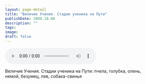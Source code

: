 ```yaml
---
layout: page-detail
title: "Величие Учения. Стадии ученика на Пути"
publishDate: 2009.10.08
description: ""
tags:
image:
draft: false
---
```


<audio title="2009.10.08 - Величие Учения. Стадии ученика на Пути.mp3" src="https://filer-api.advayta.org/v1.0/public/files/74377" controls=""></audio>

 Величие Учения. Стадии ученика на Пути: пчела, голубка, олень,   
 немой, безумец, лев, собака-свинья   

  
